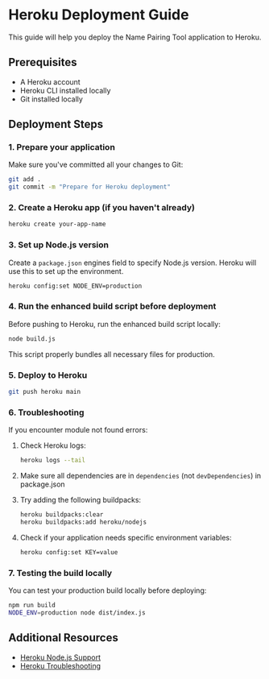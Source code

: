 # Heroku Deployment Guide

This guide will help you deploy the Name Pairing Tool application to Heroku.

## Prerequisites

- A Heroku account
- Heroku CLI installed locally
- Git installed locally

## Deployment Steps

### 1. Prepare your application

Make sure you've committed all your changes to Git:

```bash
git add .
git commit -m "Prepare for Heroku deployment"
```

### 2. Create a Heroku app (if you haven't already)

```bash
heroku create your-app-name
```

### 3. Set up Node.js version

Create a `package.json` engines field to specify Node.js version. Heroku will use this to set up the environment.

```bash
heroku config:set NODE_ENV=production
```

### 4. Run the enhanced build script before deployment

Before pushing to Heroku, run the enhanced build script locally:

```bash
node build.js
```

This script properly bundles all necessary files for production.

### 5. Deploy to Heroku

```bash
git push heroku main
```

### 6. Troubleshooting

If you encounter module not found errors:

1. Check Heroku logs:
   ```bash
   heroku logs --tail
   ```

2. Make sure all dependencies are in `dependencies` (not `devDependencies`) in package.json
   
3. Try adding the following buildpacks:
   ```bash
   heroku buildpacks:clear
   heroku buildpacks:add heroku/nodejs
   ```

4. Check if your application needs specific environment variables:
   ```bash
   heroku config:set KEY=value
   ```

### 7. Testing the build locally

You can test your production build locally before deploying:

```bash
npm run build
NODE_ENV=production node dist/index.js
```

## Additional Resources

- [Heroku Node.js Support](https://devcenter.heroku.com/articles/nodejs-support)
- [Heroku Troubleshooting](https://devcenter.heroku.com/categories/troubleshooting)